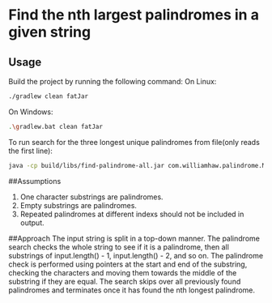 # Find the nth largest palindromes in a given string

## Usage
Build the project by running the following command:
On Linux:
```sh
./gradlew clean fatJar
```
On Windows:
```sh
.\gradlew.bat clean fatJar
```
To run search for the three longest unique palindromes from file(only reads the first line):
```sh
java -cp build/libs/find-palindrome-all.jar com.williamhaw.palindrome.Main /path/to/text/file
```

##Assumptions
1. One character substrings are palindromes.
2. Empty substrings are palindromes.
3. Repeated palindromes at different indexs should not be included in output.

##Approach
The input string is split in a top-down manner. The palindrome search checks the whole string to see if it is a palindrome,
then all substrings of input.length() - 1, input.length() - 2, and so on. The palindrome check is performed using pointers 
at the start and end of the substring, checking the characters and moving them towards the middle of the substring if they
are equal. The search skips over all previously found palindromes and terminates once it has found the nth longest palindrome.